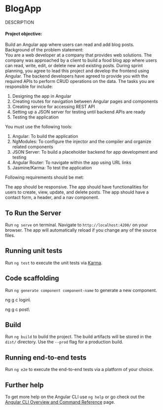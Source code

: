 # BlogApp
DESCRIPTION

#### Project objective:

Build an Angular app where users can read and add blog posts.
<br>
Background of the problem statement:
<br>
You are a web developer at a company that provides web solutions. The company was approached by a client to build a food blog app where users can read, write, edit, or delete new and existing posts. During sprint planning, you agree to lead this project and develop the frontend using Angular. The backend developers have agreed to provide you with the required APIs to perform CRUD operations on the data. The tasks you are responsible for include:
<br>
1. Designing the app in Angular
2. Creating routes for navigation between Angular pages and components
3. Creating service for accessing REST API
4. Setting up a JSON server for testing until backend APIs are ready
5. Testing the application

You must use the following tools:

1. Angular: To build the application
2. NgModules: To configure the injector and the compiler and organize related components
3. JSON Server: To build a placeholder backend for app development and testing
4. Angular Router: To navigate within the app using URL links
5. Jasmine/Karma: To test the application

Following requirements should be met:

The app should be responsive.
The app should have functionalities for users to create, view, update, and delete posts.
The app should have a contact form, a header, and a nav component.
## To Run the Server

Run `ng serve` on terminal. Navigate to `http://localhost:4200/` on your browser. The app will automatically reload if you change any of the source files.
## Running unit tests

Run `ng test` to execute the unit tests via [Karma](https://karma-runner.github.io).

## Code scaffolding

Run `ng generate component component-name` to generate a new component.

ng g c login\
<!-- login leads to post page -->
ng g c post\

## Build

Run `ng build` to build the project. The build artifacts will be stored in the `dist/` directory. Use the `--prod` flag for a production build.

## Running end-to-end tests

Run `ng e2e` to execute the end-to-end tests via a platform of your choice.

## Further help

To get more help on the Angular CLI use `ng help` or go check out the [Angular CLI Overview and Command Reference](https://angular.io/cli) page.
